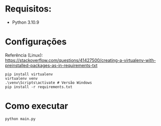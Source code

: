 # Requisitos:

- Python 3.10.9

# Configurações 
Referência (Linux): https://stackoverflow.com/questions/41427500/creating-a-virtualenv-with-preinstalled-packages-as-in-requirements-txt



```
pip install virtualenv
virtualenv venv
.\venv\Scripts\activate # Versão Windows
pip install -r requirements.txt
```

# Como executar

```
python main.py
```


